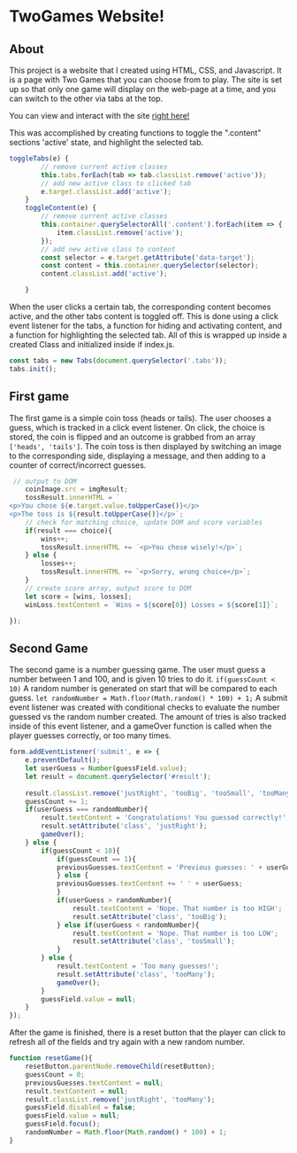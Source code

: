 # TwoGames Website!
## About
This project is a website that I created using HTML, CSS, and Javascript. It is a page with Two Games that you can choose from to play. 
The site is set up so that only one game will display on the web-page at a time, and you can switch to the other via tabs at the top.

You can view and interact with the site [right here!](https://shmolty.github.io/TwoGames/)

This was accomplished by creating functions to toggle the ".content" sections 'active' state, and highlight the selected tab.
``` js
toggleTabs(e) {
        // remove current active classes
        this.tabs.forEach(tab => tab.classList.remove('active'));
        // add new active class to clicked tab
        e.target.classList.add('active');
    }
    toggleContent(e) {
        // remove current active classes
        this.container.querySelectorAll('.content').forEach(item => {
            item.classList.remove('active');
        });
        // add new active class to content
        const selector = e.target.getAttribute('data-target');
        const content = this.container.querySelector(selector);
        content.classList.add('active');

    }
```
When the user clicks a certain tab, the corresponding
content becomes active, and the other tabs content is toggled off. This is done using a click event listener for the tabs, a function for hiding and 
activating content, and a function for highlighting the selected tab. All of this is wrapped up inside a created Class and initialized inside if index.js.
``` js
const tabs = new Tabs(document.querySelector('.tabs'));
tabs.init();
```

## First game
The first game is a simple coin toss (heads or tails).
The user chooses a guess, which is tracked in a click event listener. On click, the choice is stored, the coin is flipped and an outcome is grabbed from an
array `['heads', 'tails']`. The coin toss is then displayed by switching an image to the corresponding side, displaying a message, and then adding to a counter
of correct/incorrect guesses. 
``` js
 // output to DOM
    coinImage.src = imgResult;
    tossResult.innerHTML = `
<p>You chose ${e.target.value.toUpperCase()}</p>
<p>The toss is ${result.toUpperCase()}</p>`;
    // check for matching choice, update DOM and score variables
    if(result === choice){
        wins++;
        tossResult.innerHTML += `<p>You chose wisely!</p>`;
    } else {
        losses++;
        tossResult.innerHTML += `<p>Sorry, wrong choice</p>`;
    }
    // create score array, output score to DOM
    let score = [wins, losses];
    winLoss.textContent = `Wins = ${score[0]} Losses = ${score[1]}`;

});
```

## Second Game
The second game is a number guessing game.
The user must guess a number between 1 and 100, and is given 10 tries to do it. `if(guessCount < 10)` 
A random number is generated on start that will be compared to each guess. `let randomNumber = Math.floor(Math.random() * 100) + 1;` 
A submit event listener was created with conditional checks to evaluate the number guessed vs the random number created. The amount of 
tries is also tracked inside of this event listener, and a gameOver function is called when the player guesses correctly, or too many times.
``` js
form.addEventListener('submit', e => {
    e.preventDefault();
    let userGuess = Number(guessField.value);
    let result = document.querySelector('#result');
    
    result.classList.remove('justRight', 'tooBig', 'tooSmall', 'tooMany');
    guessCount += 1;
    if(userGuess === randomNumber){
        result.textContent = 'Congratulations! You guessed correctly!';
        result.setAttribute('class', 'justRight');
        gameOver();
    } else {
        if(guessCount < 10){
            if(guessCount == 1){
            previousGuesses.textContent = 'Previous guesses: ' + userGuess;
            } else {
            previousGuesses.textContent += ' ' + userGuess;
            }
            if(userGuess > randomNumber){
                result.textContent = 'Nope. That number is too HIGH';
                result.setAttribute('class', 'tooBig');
            } else if(userGuess < randomNumber){
                result.textContent = 'Nope. That number is too LOW';
                result.setAttribute('class', 'tooSmall');
            }
        } else {
            result.textContent = 'Too many guesses!';
            result.setAttribute('class', 'tooMany');
            gameOver();
        }
        guessField.value = null;
    }
});
```
After the game is finished, there is a reset button that the player can click to refresh all of the fields and try again with a new random number.
``` js
function resetGame(){
    resetButton.parentNode.removeChild(resetButton);
    guessCount = 0;
    previousGuesses.textContent = null;
    result.textContent = null;
    result.classList.remove('justRight', 'tooMany');
    guessField.disabled = false;
    guessField.value = null;
    guessField.focus();
    randomNumber = Math.floor(Math.random() * 100) + 1;
}
```
